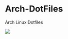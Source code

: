 # Arch-DotFiles
Arch Linux Dotfiles

![](https://github.com/JustZS/Arch-DotFiles/edit/ain/screenshot.jpg?raw=true)
